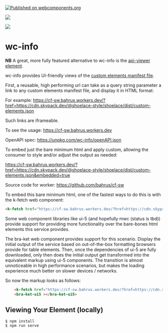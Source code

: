 [![Published on webcomponents.org](https://img.shields.io/badge/webcomponents.org-published-blue.svg)](https://www.webcomponents.org/element/wc-info)

<a href="https://nodei.co/npm/wc-info/"><img src="https://nodei.co/npm/wc-info.png"></a>

<img src="https://badgen.net/bundlephobia/minzip/wc-info">

# wc-info

**NB**  A great, more fully featured alternative to wc-info is the [api-viewer element](https://api-viewer-element.netlify.com/#api-viewer).

wc-info provides UI-friendly views of the [custom elements manifest file](https://github.com/open-wc/custom-elements-manifest).

First, a reusable, high performing url can take as a query string parameter a link to any custom elements manifest file, and display it in HTML format:

For example:  https://cf-sw.bahrus.workers.dev/?href=https://cdn.skypack.dev/@shoelace-style/shoelace/dist/custom-elements.json

Such links are iframeable.

To see the usage:   https://cf-sw.bahrus.workers.dev

OpenAPI spec:  https://unpkg.com/wc-info/openAPI.json


To embed just the bare minimum html and apply custom, allowing the consumer to style and/or adjust the output as needed:

https://cf-sw.bahrus.workers.dev/?href=https://cdn.skypack.dev/@shoelace-style/shoelace/dist/custom-elements.json&embedded=true

Source code for worker:  https://github.com/bahrus/cf-sw

To embed this bare minimum html, one of the fastest ways to do this is with the k-fetch web component:

```html
<k-fetch href="https://cf-sw.bahrus.workers.dev/?href=https://cdn.skypack.dev/@shoelace-style/shoelace/dist/custom-elements.json&embedded=true" as=html target=bra-ket-ui5><k-fetch>
```

Some web component libraries like ui-5 (and hopefully mwc (status is tbd)) provide support for providing more functionality over the bare-bones html elements this service provides.

The bra-ket web component provides support for this scenario.  Display the initial output of the service based on out-of-the-box formatting browsers provide for table elements.  Then, once the dependencies of ui-5 are fully downloaded, only then does the initial output get transformed into the equivalent markup using ui-5 components.  The transition is almost unnoticeable in high performance scenarios, but makes the loading experience much better on slower devices / networks.

So now the markup looks as follows:

```html
    <k-fetch href="https://cf-sw.bahrus.workers.dev/?href=https://cdn.skypack.dev/@shoelace-style/shoelace/dist/custom-elements.json&embedded=true" as=html target=bra-ket-ui5></k-fetch>
    <bra-ket-ui5 ></bra-ket-ui5>
```


<!--[Demo](https://codepen.io/bahrus/pen/LYjxKGo)-->


## Viewing Your Element (locally)

```
$ npm install
$ npm run serve
```


